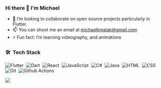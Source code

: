 ### Hi there 👋 I'm Michael
- 👯 I’m looking to collaborate on open source projects particularly in Flutter.
- 📫 You can shoot me an email at michaelkmalak@gmail.com
- ⚡ Fun fact: I’m learning videography, and animations

### 🛠 &nbsp;Tech Stack
![Flutter](https://img.shields.io/badge/Flutter-05122A?style=flat&logo=Flutter&logoColor=white)&nbsp;
![Dart](https://img.shields.io/badge/Dart-05122A?style=flat&logo=Dart&logoColor=white)&nbsp;
![React](https://img.shields.io/badge/-React-05122A?style=flat&logo=react&logoColor=white)&nbsp;
![JavaScript](https://img.shields.io/badge/-JavaScript-05122A?style=flat&logo=javascript&logoColor=white)&nbsp;
![C#](https://img.shields.io/badge/-c%23%20-05122A?style=flat&logo=c-sharp&logoColor=white)&nbsp;
![Java](https://img.shields.io/badge/-Java-05122A?style=flat&logo=Java&logoColor=white)&nbsp;
![HTML](https://img.shields.io/badge/-HTML-05122A?style=flat&logo=HTML5&logoColor=white)&nbsp;
![CSS](https://img.shields.io/badge/-CSS-05122A?style=flat&logo=CSS3&logoColor=white)&nbsp;
![Git](https://img.shields.io/badge/-Git-05122A?style=flat&logo=git&logoColor=white)&nbsp;
![Github Actions](https://img.shields.io/badge/-Github%20Actions-05122A?style=flat&logo=Github-Actions&logoColor=white)&nbsp;

![](https://github-readme-stats.vercel.app/api?username=michaelkmalak&count_private=true&theme=default&show_icons=true)
